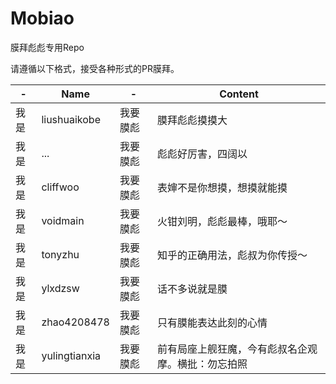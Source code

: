 # Mobiao
膜拜彪彪专用Repo

请遵循以下格式，接受各种形式的PR膜拜。

| - | Name | - | Content |
| --- | --- | --- | --- |
| 我是 | liushuaikobe | 我要膜彪 | 膜拜彪彪摸摸大 |
| 我是 | ... | 我要膜彪 | 彪彪好厉害，四阔以 |
| 我是 | cliffwoo | 我要膜彪 | 表婶不是你想摸，想摸就能摸 |
| 我是 | voidmain | 我要膜彪 | 火钳刘明，彪彪最棒，哦耶～ |
| 我是 | tonyzhu | 我要膜彪 | 知乎的正确用法，彪叔为你传授～ |
| 我是 | ylxdzsw | 我要膜彪 | 话不多说就是膜 |
| 我是 | zhao4208478 | 我要膜彪 | 只有膜能表达此刻的心情 |
| 我是 | yulingtianxia | 我要膜彪 | 前有局座上舰狂魔，今有彪叔名企观摩。横批：勿忘拍照 |
